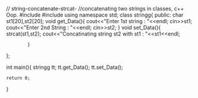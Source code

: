 // string-concatenate-strcat-
//concatenating  two strings  in classes, c++ Oop.
#include<iostream>
#include<cstring>
using namespace std;
class stringg{
	public:
		char st1[20],st2[20];
		void get_Data(){
			cout<<"Enter 1st string : "<<endl;
			cin>>st1;
			cout<<"Enter 2nd String : "<<endl;
			cin>>st2;
			}
				void set_Data(){
					strcat(st1,st2);
			cout<<"Concatinating  string st2 with st1 : "<<st1<<endl;
			
			}
};

int main(){
	stringg tt;
	tt.get_Data();
	tt.set_Data();
	
	return 0;
}
